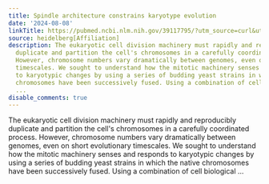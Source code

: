 ```yaml
---
title: Spindle architecture constrains karyotype evolution
date: '2024-08-08'
linkTitle: https://pubmed.ncbi.nlm.nih.gov/39117795/?utm_source=curl&utm_medium=rss&utm_campaign=pubmed-2&utm_content=1FakS-2QOkCT8HsMOQP1bCRQ4YzyumYOmxmF0moLsQ3dFB1E9V&fc=20220326224207&ff=20240809181323&v=2.18.0.post9+e462414
source: heidelberg[Affiliation]
description: The eukaryotic cell division machinery must rapidly and reproducibly
  duplicate and partition the cell's chromosomes in a carefully coordinated process.
  However, chromosome numbers vary dramatically between genomes, even on short evolutionary
  timescales. We sought to understand how the mitotic machinery senses and responds
  to karyotypic changes by using a series of budding yeast strains in which the native
  chromosomes have been successively fused. Using a combination of cell biological
  ...
disable_comments: true
---
```

The eukaryotic cell division machinery must rapidly and reproducibly duplicate and partition the cell's chromosomes in a carefully coordinated process. However, chromosome numbers vary dramatically between genomes, even on short evolutionary timescales. We sought to understand how the mitotic machinery senses and responds to karyotypic changes by using a series of budding yeast strains in which the native chromosomes have been successively fused. Using a combination of cell biological ...